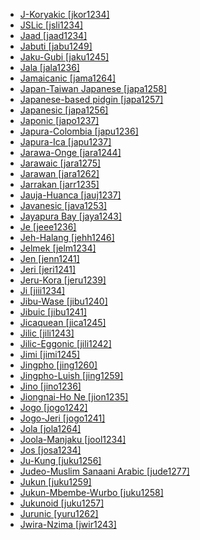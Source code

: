 - [J-Koryakic [jkor1234]](tree/chuk1271/chuk1272/rkor1234/jkor1234/md.ini)
- [JSLic [jsli1234]](tree/sign1238/deaf1237/jsli1234/md.ini)
- [Jaad [jaad1234]](tree/atla1278/nort3146/jaad1234/md.ini)
- [Jabuti [jabu1249]](tree/nucl1710/jabu1249/md.ini)
- [Jaku-Gubi [jaku1245]](tree/atla1278/volt1241/benu1247/bant1294/sout3152/jara1262/nige1254/jaku1245/md.ini)
- [Jala [jala1236]](tree/gunw1250/jala1236/md.ini)
- [Jamaicanic [jama1264]](tree/indo1319/clas1257/germ1287/nort3152/west2793/nort3175/angl1264/angl1265/late1254/merc1242/macr1271/guin1259/cari1284/west2854/jama1264/md.ini)
- [Japan-Taiwan Japanese [japa1258]](tree/japo1237/japa1256/japa1258/md.ini)
- [Japanese-based pidgin [japa1257]](tree/pidg1258/japa1257/md.ini)
- [Japanesic [japa1256]](tree/japo1237/japa1256/md.ini)
- [Japonic [japo1237]](tree/japo1237/md.ini)
- [Japura-Colombia [japu1236]](tree/araw1281/japu1236/md.ini)
- [Japura-Ica [japu1237]](tree/araw1281/japu1236/icaa1241/japu1237/md.ini)
- [Jarawa-Onge [jara1244]](tree/jara1244/md.ini)
- [Jarawaic [jara1275]](tree/atla1278/volt1241/benu1247/bant1294/sout3152/jara1262/nige1254/jara1275/md.ini)
- [Jarawan [jara1262]](tree/atla1278/volt1241/benu1247/bant1294/sout3152/jara1262/md.ini)
- [Jarrakan [jarr1235]](tree/jarr1235/md.ini)
- [Jauja-Huanca [jauj1237]](tree/quec1387/quec1386/cent2141/jauj1237/md.ini)
- [Javanesic [java1253]](tree/aust1307/mala1545/java1253/md.ini)
- [Jayapura Bay [jaya1243]](tree/aust1307/mala1545/east2712/ocea1241/west2818/nort3206/sarm1241/jaya1243/md.ini)
- [Je [jeee1236]](tree/nucl1710/jeee1236/md.ini)
- [Jeh-Halang [jehh1246]](tree/aust1305/bahn1264/nort3150/jehh1244/jehh1246/md.ini)
- [Jelmek [jelm1234]](tree/bula1259/jelm1234/md.ini)
- [Jen [jenn1241]](tree/atla1278/volt1241/nort3149/came1255/bikw1235/sout3355/jenn1241/md.ini)
- [Jeri [jeri1241]](tree/mand1469/west2780/mand1431/cent2047/mand1432/jogo1241/jeri1241/md.ini)
- [Jeru-Kora [jeru1239]](tree/grea1241/nort3276/nort2678/jeru1239/md.ini)
- [Ji [jiii1234]](tree/atla1278/volt1241/benu1247/bant1294/sout3152/yemn1234/jiii1234/md.ini)
- [Jibu-Wase [jibu1240]](tree/atla1278/volt1241/benu1247/juku1257/cent2241/juku1258/juku1259/jibu1240/md.ini)
- [Jibuic [jibu1241]](tree/atla1278/volt1241/benu1247/juku1257/cent2241/juku1258/juku1259/jibu1240/jibu1241/md.ini)
- [Jicaquean [jica1245]](tree/jica1245/md.ini)
- [Jilic [jili1243]](tree/atla1278/volt1241/benu1247/benu1248/jili1242/jili1243/md.ini)
- [Jilic-Eggonic [jili1242]](tree/atla1278/volt1241/benu1247/benu1248/jili1242/md.ini)
- [Jimi [jimi1245]](tree/nucl1709/cent2120/jimi1245/md.ini)
- [Jingpho [jing1260]](tree/sino1245/brah1260/jing1259/jing1260/md.ini)
- [Jingpho-Luish [jing1259]](tree/sino1245/brah1260/jing1259/md.ini)
- [Jino [jino1236]](tree/sino1245/burm1265/lolo1265/lolo1267/hani1249/jino1236/md.ini)
- [Jiongnai-Ho Ne [jion1235]](tree/hmon1336/hmon1337/nucl1714/jion1235/md.ini)
- [Jogo [jogo1242]](tree/mand1469/west2780/mand1431/cent2047/mand1432/jogo1241/jogo1242/md.ini)
- [Jogo-Jeri [jogo1241]](tree/mand1469/west2780/mand1431/cent2047/mand1432/jogo1241/md.ini)
- [Jola [jola1264]](tree/atla1278/nort3146/cent2230/bakk1238/jool1234/jola1264/md.ini)
- [Joola-Manjaku [jool1234]](tree/atla1278/nort3146/cent2230/bakk1238/jool1234/md.ini)
- [Jos [josa1234]](tree/atla1278/volt1241/benu1247/kain1275/cent2242/basa1288/east2404/josa1234/md.ini)
- [Ju-Kung [juku1256]](tree/kxaa1236/juku1256/md.ini)
- [Judeo-Muslim Sanaani Arabic [jude1277]](tree/afro1255/semi1276/west2786/cent2236/arab1394/arab1395/arab1393/jude1277/md.ini)
- [Jukun [juku1259]](tree/atla1278/volt1241/benu1247/juku1257/cent2241/juku1258/juku1259/md.ini)
- [Jukun-Mbembe-Wurbo [juku1258]](tree/atla1278/volt1241/benu1247/juku1257/cent2241/juku1258/md.ini)
- [Jukunoid [juku1257]](tree/atla1278/volt1241/benu1247/juku1257/md.ini)
- [Jurunic [yuru1262]](tree/tupi1275/east2909/yuru1262/md.ini)
- [Jwira-Nzima [jwir1243]](tree/atla1278/volt1241/kwav1236/nyoa1234/poto1254/tano1248/cent2262/biaa1238/sout2779/jwir1243/md.ini)
